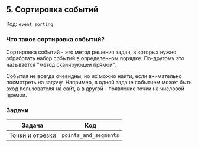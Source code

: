 ## 5. Сортировка событий

Код: `event_sorting`

### Что такое сортировка событий?

Сортировка событий - это метод решения задач, в которых нужно обработать набор событий в определенном порядке.
По-другому это называется "метод сканирующей прямой".

События не всегда очевидны, но их можно найти, если внимательно посмотреть на задачу. Например, в одной задаче событием
может быть
вход пользователя на сайт, а в другой - появление точки на числовой прямой.

### Задачи

| Задача           | Код                   |
|------------------|-----------------------|
| Точки и отрезки  | `points_and_segments` |
